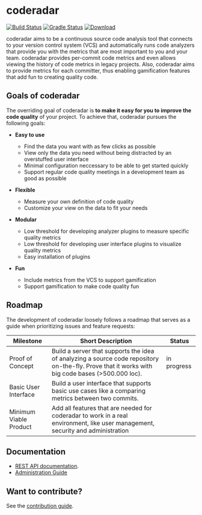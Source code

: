 # coderadar

[![Build Status](https://travis-ci.org/reflectoring/coderadar.svg?branch=master)](https://travis-ci.org/reflectoring/coderadar)
[![Gradle Status](https://gradleupdate.appspot.com/reflectoring/coderadar/status.svg)](https://gradleupdate.appspot.com/reflectoring/coderadar/status) [ ![Download](https://api.bintray.com/packages/reflectoring/releases/coderadar/images/download.svg) ](https://bintray.com/reflectoring/releases/coderadar/_latestVersion)

coderadar aims to be a continuous source code analysis tool that connects to your version control system (VCS) and automatically runs code analyzers that provide you with the metrics that are most important to you and your team. coderadar provides per-commit code metrics and even allows viewing the history of code metrics in legacy projects. Also, coderadar aims to provide metrics for each committer, thus enabling gamification features that add fun to creating quality code.

## Goals of coderadar
The overriding goal of coderadar is **to make it easy for you to improve the code quality** of your project. To achieve that, coderadar pursues the following goals:

* **Easy to use**
  * Find the data you want with as few clicks as possible
  * View only the data you need without being distracted by an overstuffed user interface
  * Minimal configuration neccessary to be able to get started quickly 
  * Support regular code quality meetings in a development team as good as possible

* **Flexible**
  * Measure your own definition of code quality
  * Customize your view on the data to fit your needs

* **Modular**
  * Low threshold for developing analyzer plugins to measure specific quality metrics
  * Low threshold for developing user interface plugins to visualize quality metrics
  * Easy installation of plugins

* **Fun**
  * Include metrics from the VCS to support gamification
  * Support gamification to make code quality fun
 
## Roadmap
The development of coderadar loosely follows a roadmap that serves as a guide when prioritizing issues and feature requests:

Milestone | Short Description | Status
----------|-------------------|-------
Proof of Concept | Build a server that supports the idea of analyzing a source code repository on-the-fly. Prove that it works with big code bases (>500.000 loc). | in progress
Basic User Interface | Build a user interface that supports basic use cases like a comparing metrics between two commits. | 
Minimum Viable Product | Add all features that are needed for coderadar to work in a real environment, like user management, security and administration | 

## Documentation
* [REST API documentation](https://cdn.rawgit.com/reflectoring/coderadar/gh-pages/current/docs/restapi.html).
* [Administration Guide](https://cdn.rawgit.com/reflectoring/coderadar/gh-pages/current/docs/admin.html)

## Want to contribute?
See the [contribution guide](https://github.com/reflectoring/coderadar/blob/master/CONTRIBUTING.md).
